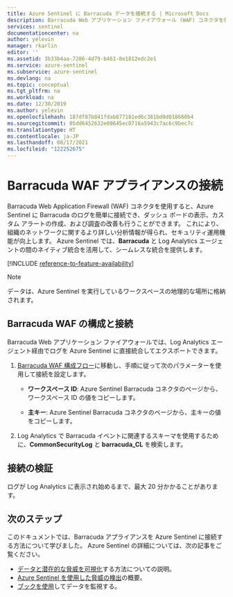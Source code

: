 ```yaml
---
title: Azure Sentinel に Barracuda データを接続する | Microsoft Docs
description: Barracuda Web アプリケーション ファイアウォール (WAF) コネクタを使用して Barracuda ログを Azure Sentinel に接続する方法について説明します。
services: sentinel
documentationcenter: na
author: yelevin
manager: rkarlin
editor: ''
ms.assetid: 3b33b4aa-7286-4d79-b461-8e1812edc2e1
ms.service: azure-sentinel
ms.subservice: azure-sentinel
ms.devlang: na
ms.topic: conceptual
ms.tgt_pltfrm: na
ms.workload: na
ms.date: 12/30/2019
ms.author: yelevin
ms.openlocfilehash: 187df87b841fdab877181ed6c381bd0d018660b4
ms.sourcegitcommit: 05dd6452632e00645ec0716a5943c7ac6c9bec7c
ms.translationtype: HT
ms.contentlocale: ja-JP
ms.lasthandoff: 08/17/2021
ms.locfileid: "122252675"
---
```

# <a name="connect-your-barracuda-waf-appliance"></a>Barracuda WAF アプライアンスの接続 

Barracuda Web Application Firewall (WAF) コネクタを使用すると、Azure Sentinel に Barracuda のログを簡単に接続でき、ダッシュ ボードの表示、カスタム アラートの作成、および調査の改善も行うことができます。 これにより、組織のネットワークに関するより詳しい分析情報が得られ、セキュリティ運用機能が向上します。 Azure Sentinel では、**Barracuda** と Log Analytics エージェントの間のネイティブ統合を活用して、シームレスな統合を提供します。 

[!INCLUDE [reference-to-feature-availability](includes/reference-to-feature-availability.md)]

> [!NOTE]
> データは、Azure Sentinel を実行しているワークスペースの地理的な場所に格納されます。

## <a name="configure-and-connect-barracuda-waf"></a>Barracuda WAF の構成と接続

Barracuda Web アプリケーション ファイアウォールでは、Log Analytics エージェント経由でログを Azure Sentinel に直接統合してエクスポートできます。

1. [Barracuda WAF 構成フロー](https://campus.barracuda.com/product/webapplicationfirewall/doc/73696965/configure-the-barracuda-web-application-firewall-to-integrate-with-the-oms-server-and-export-logs/)に移動し、手順に従って次のパラメーターを使用して接続を設定します。

    - **ワークスペース ID**: Azure Sentinel Barracuda コネクタのページから、ワークスペース ID の値をコピーします。

    - **主キー**: Azure Sentinel Barracuda コネクタのページから、主キーの値をコピーします。

1. Log Analytics で Barracuda イベントに関連するスキーマを使用するために、**CommonSecurityLog** と **barracuda_CL** を検索します。

## <a name="validate-connectivity"></a>接続の検証

ログが Log Analytics に表示され始めるまで、最大 20 分かかることがあります。 



## <a name="next-steps"></a>次のステップ
このドキュメントでは、Barracuda アプライアンスを Azure Sentinel に接続する方法について学びました。 Azure Sentinel の詳細については、次の記事をご覧ください。
- [データと潜在的な脅威を可視化](get-visibility.md)する方法についての説明。
- [Azure Sentinel を使用した脅威の検出](detect-threats-built-in.md)の概要。
- [ブックを使用](monitor-your-data.md)してデータを監視する。
